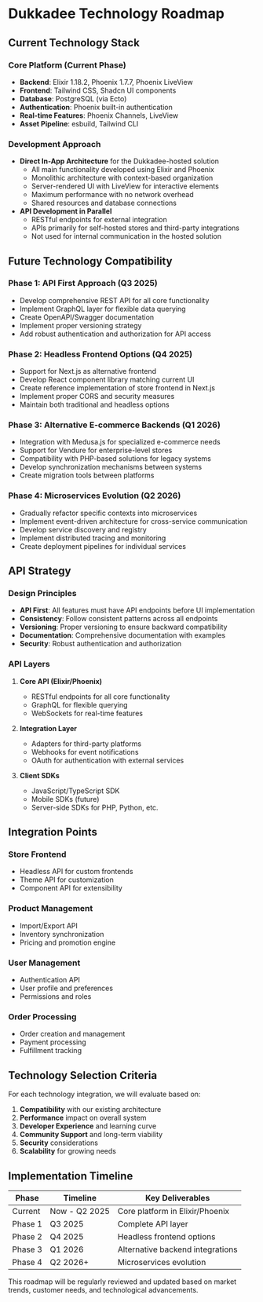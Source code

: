 # Dukkadee Technology Roadmap

## Current Technology Stack

### Core Platform (Current Phase)
- **Backend**: Elixir 1.18.2, Phoenix 1.7.7, Phoenix LiveView
- **Frontend**: Tailwind CSS, Shadcn UI components
- **Database**: PostgreSQL (via Ecto)
- **Authentication**: Phoenix built-in authentication
- **Real-time Features**: Phoenix Channels, LiveView
- **Asset Pipeline**: esbuild, Tailwind CLI

### Development Approach
- **Direct In-App Architecture** for the Dukkadee-hosted solution
  - All main functionality developed using Elixir and Phoenix
  - Monolithic architecture with context-based organization
  - Server-rendered UI with LiveView for interactive elements
  - Maximum performance with no network overhead
  - Shared resources and database connections
- **API Development in Parallel**
  - RESTful endpoints for external integration
  - APIs primarily for self-hosted stores and third-party integrations
  - Not used for internal communication in the hosted solution

## Future Technology Compatibility

### Phase 1: API First Approach (Q3 2025)
- Develop comprehensive REST API for all core functionality
- Implement GraphQL layer for flexible data querying
- Create OpenAPI/Swagger documentation
- Implement proper versioning strategy
- Add robust authentication and authorization for API access

### Phase 2: Headless Frontend Options (Q4 2025)
- Support for Next.js as alternative frontend
- Develop React component library matching current UI
- Create reference implementation of store frontend in Next.js
- Implement proper CORS and security measures
- Maintain both traditional and headless options

### Phase 3: Alternative E-commerce Backends (Q1 2026)
- Integration with Medusa.js for specialized e-commerce needs
- Support for Vendure for enterprise-level stores
- Compatibility with PHP-based solutions for legacy systems
- Develop synchronization mechanisms between systems
- Create migration tools between platforms

### Phase 4: Microservices Evolution (Q2 2026)
- Gradually refactor specific contexts into microservices
- Implement event-driven architecture for cross-service communication
- Develop service discovery and registry
- Implement distributed tracing and monitoring
- Create deployment pipelines for individual services

## API Strategy

### Design Principles
- **API First**: All features must have API endpoints before UI implementation
- **Consistency**: Follow consistent patterns across all endpoints
- **Versioning**: Proper versioning to ensure backward compatibility
- **Documentation**: Comprehensive documentation with examples
- **Security**: Robust authentication and authorization

### API Layers
1. **Core API (Elixir/Phoenix)**
   - RESTful endpoints for all core functionality
   - GraphQL for flexible querying
   - WebSockets for real-time features

2. **Integration Layer**
   - Adapters for third-party platforms
   - Webhooks for event notifications
   - OAuth for authentication with external services

3. **Client SDKs**
   - JavaScript/TypeScript SDK
   - Mobile SDKs (future)
   - Server-side SDKs for PHP, Python, etc.

## Integration Points

### Store Frontend
- Headless API for custom frontends
- Theme API for customization
- Component API for extensibility

### Product Management
- Import/Export API
- Inventory synchronization
- Pricing and promotion engine

### User Management
- Authentication API
- User profile and preferences
- Permissions and roles

### Order Processing
- Order creation and management
- Payment processing
- Fulfillment tracking

## Technology Selection Criteria

For each technology integration, we will evaluate based on:

1. **Compatibility** with our existing architecture
2. **Performance** impact on overall system
3. **Developer Experience** and learning curve
4. **Community Support** and long-term viability
5. **Security** considerations
6. **Scalability** for growing needs

## Implementation Timeline

| Phase | Timeline | Key Deliverables |
|-------|----------|------------------|
| Current | Now - Q2 2025 | Core platform in Elixir/Phoenix |
| Phase 1 | Q3 2025 | Complete API layer |
| Phase 2 | Q4 2025 | Headless frontend options |
| Phase 3 | Q1 2026 | Alternative backend integrations |
| Phase 4 | Q2 2026+ | Microservices evolution |

This roadmap will be regularly reviewed and updated based on market trends, customer needs, and technological advancements.
